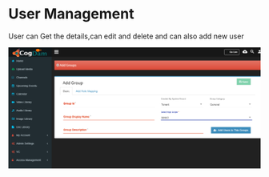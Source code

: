 # User Management

User can Get the details,can edit and delete and can also add new user

![](.gitbook/assets/image%20%2817%29.png)




